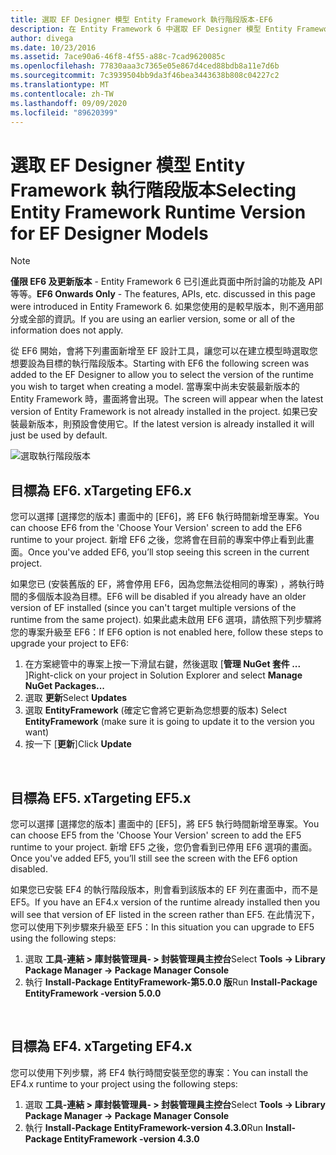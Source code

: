 ```yaml
---
title: 選取 EF Designer 模型 Entity Framework 執行階段版本-EF6
description: 在 Entity Framework 6 中選取 EF Designer 模型 Entity Framework 執行階段版本
author: divega
ms.date: 10/23/2016
ms.assetid: 7ace90a6-46f8-4f55-a88c-7cad9620085c
ms.openlocfilehash: 77830aaa3c7365e05e867d4ced88bdb8a11e7d6b
ms.sourcegitcommit: 7c3939504bb9da3f46bea3443638b808c04227c2
ms.translationtype: MT
ms.contentlocale: zh-TW
ms.lasthandoff: 09/09/2020
ms.locfileid: "89620399"
---
```

# <a name="selecting-entity-framework-runtime-version-for-ef-designer-models"></a><span data-ttu-id="2f270-103">選取 EF Designer 模型 Entity Framework 執行階段版本</span><span class="sxs-lookup"><span data-stu-id="2f270-103">Selecting Entity Framework Runtime Version for EF Designer Models</span></span>
> [!NOTE]
> <span data-ttu-id="2f270-104">**僅限 EF6 及更新版本** - Entity Framework 6 已引進此頁面中所討論的功能及 API 等等。</span><span class="sxs-lookup"><span data-stu-id="2f270-104">**EF6 Onwards Only** - The features, APIs, etc. discussed in this page were introduced in Entity Framework 6.</span></span> <span data-ttu-id="2f270-105">如果您使用的是較早版本，則不適用部分或全部的資訊。</span><span class="sxs-lookup"><span data-stu-id="2f270-105">If you are using an earlier version, some or all of the information does not apply.</span></span>

<span data-ttu-id="2f270-106">從 EF6 開始，會將下列畫面新增至 EF 設計工具，讓您可以在建立模型時選取您想要設為目標的執行階段版本。</span><span class="sxs-lookup"><span data-stu-id="2f270-106">Starting with EF6 the following screen was added to the EF Designer to allow you to select the version of the runtime you wish to target when creating a model.</span></span> <span data-ttu-id="2f270-107">當專案中尚未安裝最新版本的 Entity Framework 時，畫面將會出現。</span><span class="sxs-lookup"><span data-stu-id="2f270-107">The screen will appear when the latest version of Entity Framework is not already installed in the project.</span></span> <span data-ttu-id="2f270-108">如果已安裝最新版本，則預設會使用它。</span><span class="sxs-lookup"><span data-stu-id="2f270-108">If the latest version is already installed it will just be used by default.</span></span>

![選取執行階段版本](~/ef6/media/screen.png)

## <a name="targeting-ef6x"></a><span data-ttu-id="2f270-110">目標為 EF6. x</span><span class="sxs-lookup"><span data-stu-id="2f270-110">Targeting EF6.x</span></span>

<span data-ttu-id="2f270-111">您可以選擇 [選擇您的版本] 畫面中的 [EF6]，將 EF6 執行時間新增至專案。</span><span class="sxs-lookup"><span data-stu-id="2f270-111">You can choose EF6 from the 'Choose Your Version' screen to add the EF6 runtime to your project.</span></span> <span data-ttu-id="2f270-112">新增 EF6 之後，您將會在目前的專案中停止看到此畫面。</span><span class="sxs-lookup"><span data-stu-id="2f270-112">Once you've added EF6, you’ll stop seeing this screen in the current project.</span></span>

<span data-ttu-id="2f270-113">如果您已 (安裝舊版的 EF，將會停用 EF6，因為您無法從相同的專案) ，將執行時間的多個版本設為目標。</span><span class="sxs-lookup"><span data-stu-id="2f270-113">EF6 will be disabled if you already have an older version of EF installed (since you can't target multiple versions of the runtime from the same project).</span></span> <span data-ttu-id="2f270-114">如果此處未啟用 EF6 選項，請依照下列步驟將您的專案升級至 EF6：</span><span class="sxs-lookup"><span data-stu-id="2f270-114">If EF6 option is not enabled here, follow these steps to upgrade your project to EF6:</span></span>

1.  <span data-ttu-id="2f270-115">在方案總管中的專案上按一下滑鼠右鍵，然後選取 [**管理 NuGet 套件 ...** ]</span><span class="sxs-lookup"><span data-stu-id="2f270-115">Right-click on your project in Solution Explorer and select **Manage NuGet Packages...**</span></span>
2.  <span data-ttu-id="2f270-116">選取 **更新**</span><span class="sxs-lookup"><span data-stu-id="2f270-116">Select **Updates**</span></span>
3.  <span data-ttu-id="2f270-117">選取 **EntityFramework** (確定它會將它更新為您想要的版本) </span><span class="sxs-lookup"><span data-stu-id="2f270-117">Select **EntityFramework** (make sure it is going to update it to the version you want)</span></span>
4.  <span data-ttu-id="2f270-118">按一下 [**更新**]</span><span class="sxs-lookup"><span data-stu-id="2f270-118">Click **Update**</span></span>

 

## <a name="targeting-ef5x"></a><span data-ttu-id="2f270-119">目標為 EF5. x</span><span class="sxs-lookup"><span data-stu-id="2f270-119">Targeting EF5.x</span></span>

<span data-ttu-id="2f270-120">您可以選擇 [選擇您的版本] 畫面中的 [EF5]，將 EF5 執行時間新增至專案。</span><span class="sxs-lookup"><span data-stu-id="2f270-120">You can choose EF5 from the 'Choose Your Version' screen to add the EF5 runtime to your project.</span></span> <span data-ttu-id="2f270-121">新增 EF5 之後，您仍會看到已停用 EF6 選項的畫面。</span><span class="sxs-lookup"><span data-stu-id="2f270-121">Once you've added EF5, you’ll still see the screen with the EF6 option disabled.</span></span>

<span data-ttu-id="2f270-122">如果您已安裝 EF4 的執行階段版本，則會看到該版本的 EF 列在畫面中，而不是 EF5。</span><span class="sxs-lookup"><span data-stu-id="2f270-122">If you have an EF4.x version of the runtime already installed then you will see that version of EF listed in the screen rather than EF5.</span></span> <span data-ttu-id="2f270-123">在此情況下，您可以使用下列步驟來升級至 EF5：</span><span class="sxs-lookup"><span data-stu-id="2f270-123">In this situation you can upgrade to EF5 using the following steps:</span></span>

1.  <span data-ttu-id="2f270-124">選取 **工具-連結 &gt; 庫封裝管理員- &gt; 封裝管理員主控台**</span><span class="sxs-lookup"><span data-stu-id="2f270-124">Select **Tools -&gt; Library Package Manager -&gt; Package Manager Console**</span></span>
2.  <span data-ttu-id="2f270-125">執行 **Install-Package EntityFramework-第5.0.0 版**</span><span class="sxs-lookup"><span data-stu-id="2f270-125">Run **Install-Package EntityFramework -version 5.0.0**</span></span>

 

## <a name="targeting-ef4x"></a><span data-ttu-id="2f270-126">目標為 EF4. x</span><span class="sxs-lookup"><span data-stu-id="2f270-126">Targeting EF4.x</span></span>

<span data-ttu-id="2f270-127">您可以使用下列步驟，將 EF4 執行時間安裝至您的專案：</span><span class="sxs-lookup"><span data-stu-id="2f270-127">You can install the EF4.x runtime to your project using the following steps:</span></span>

1.  <span data-ttu-id="2f270-128">選取 **工具-連結 &gt; 庫封裝管理員- &gt; 封裝管理員主控台**</span><span class="sxs-lookup"><span data-stu-id="2f270-128">Select **Tools -&gt; Library Package Manager -&gt; Package Manager Console**</span></span>
2.  <span data-ttu-id="2f270-129">執行 **Install-Package EntityFramework-version 4.3.0**</span><span class="sxs-lookup"><span data-stu-id="2f270-129">Run **Install-Package EntityFramework -version 4.3.0**</span></span>
